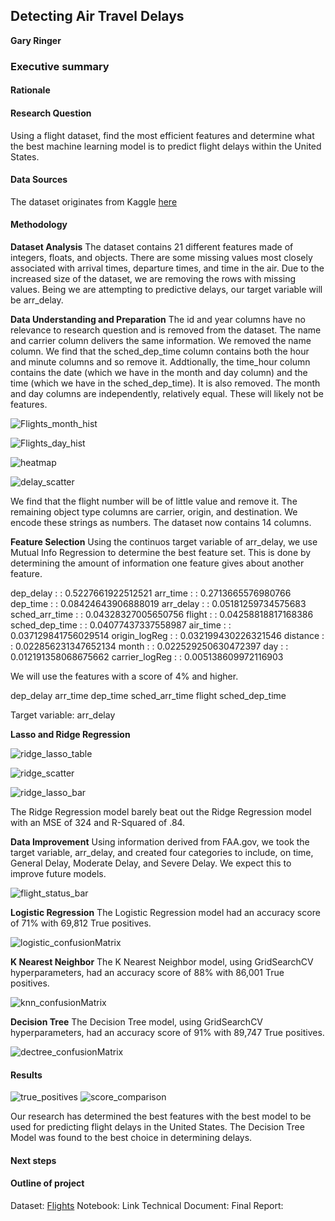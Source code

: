 ## Detecting Air Travel Delays

**Gary Ringer**

### Executive summary
<placeholder for final>

#### Rationale
<placeholder for final>
  
#### Research Question
Using a flight dataset, find the most efficient features and determine what the best machine learning model is to predict flight delays within the United States.

#### Data Sources
The dataset originates from Kaggle [here](https://www.kaggle.com/datasets/monareyhanii/flights/data)

<placeholder for final>

#### Methodology

**Dataset Analysis**
The dataset contains 21 different features made of integers, floats, and objects. There are some missing values most closely associated with arrival times, departure times, and time in the air. Due to the increased size of the dataset, we are removing the rows with missing values. Being we are attempting to predictive delays, our target variable will be arr_delay.

**Data Understanding and Preparation**
The id and year columns have no relevance to research question and is removed from the dataset.
The name and carrier column delivers the same information. We removed the name column.
We find that the sched_dep_time column contains both the hour and minute columns and so remove it. Addtionally, the time_hour column contains the date (which we have in the month and day column) and the time (which we have in the sched_dep_time). It is also removed.
The month and day columns are independently, relatively equal. These will likely not be features.

![Flights_month_hist](https://github.com/danielringer/Capstone_20/assets/61809794/cc017eb4-57c5-4348-b2e8-4ca484b2927a)

![Flights_day_hist](https://github.com/danielringer/Capstone_20/assets/61809794/1f00c09d-72c0-44a3-b691-86d63df400ee)

![heatmap](https://github.com/danielringer/Capstone_20/assets/61809794/096cf7f5-954a-44ec-b7dc-f8abb6839796)

![delay_scatter](https://github.com/danielringer/Capstone_20/assets/61809794/ee4af4ae-a82a-454a-b54f-98d3ffa757cc)

We find that the flight number will be of little value and remove it.
The remaining object type columns are carrier, origin, and destination. We encode these strings as numbers.
The dataset now contains 14 columns.

**Feature Selection**
Using the continuos target variable of arr_delay, we use Mutual Info Regression to determine the best feature set. This is done by determining the amount of information one feature gives about another feature.

dep_delay : : 0.5227661922512521
arr_time : : 0.2713665576980766
dep_time : : 0.08424643906888019
arr_delay : : 0.05181259734575683
sched_arr_time : : 0.04328327005650756
flight : : 0.04258818817168386
sched_dep_time : : 0.04077437337558987
air_time : : 0.037129841756029514
origin_logReg : : 0.032199430226321546
distance : : 0.022856231347652134
month : : 0.022529250630472397
day : : 0.012191358068675662
carrier_logReg : : 0.005138609972116903

We will use the features with a score of 4% and higher. 

dep_delay
arr_time
dep_time
sched_arr_time
flight
sched_dep_time

Target variable: arr_delay

**Lasso and Ridge Regression**

![ridge_lasso_table](https://github.com/danielringer/Capstone_20/assets/61809794/aea5936e-5a48-40dc-ae3c-1321f0a19521)

![ridge_scatter](https://github.com/danielringer/Capstone_20/assets/61809794/7804bcf0-281b-4813-9ef8-c1f5632e8de5)

![ridge_lasso_bar](https://github.com/danielringer/Capstone_20/assets/61809794/bce396ac-a3c7-42d7-961c-441a0e3796f8)

The Ridge Regression model barely beat out the Ridge Regression model with an MSE of 324 and R-Squared of .84.

**Data Improvement**
Using information derived from FAA.gov, we took the target variable, arr_delay, and created four categories to include, on time, General Delay, Moderate Delay, and Severe Delay.
We expect this to improve future models.

![flight_status_bar](https://github.com/danielringer/Capstone_20/assets/61809794/dff6aa21-4144-4473-8f0e-0c955aa94daa)

**Logistic Regression**
The Logistic Regression model had an accuracy score of 71% with 69,812 True positives.

![logistic_confusionMatrix](https://github.com/danielringer/Capstone_20/assets/61809794/de4e8655-2810-4cf9-b913-bebc81d49a57)

**K Nearest Neighbor**
The K Nearest Neighbor model, using GridSearchCV hyperparameters, had an accuracy score of 88% with 86,001 True positives.

![knn_confusionMatrix](https://github.com/danielringer/Capstone_20/assets/61809794/db4efa91-c0bd-4566-94ef-bd87fe8867ae)

**Decision Tree**
The Decision Tree model, using GridSearchCV hyperparameters, had an accuracy score of 91% with 89,747 True positives.

![dectree_confusionMatrix](https://github.com/danielringer/Capstone_20/assets/61809794/90903689-cc7f-404a-aaed-b95393d80058)

#### Results

![true_positives](https://github.com/danielringer/Capstone_20/assets/61809794/e41b2e75-30a5-4308-848f-423424435ad5)
![score_comparison](https://github.com/danielringer/Capstone_20/assets/61809794/f463e87b-bf61-4ac1-a117-fd9dfb0d5855)

Our research has determined the best features with the best model to be used for predicting flight delays in the United States. The Decision Tree Model was found to the best choice in determining delays.

#### Next steps
<placeholder for final>

#### Outline of project

Dataset: [Flights](https://www.kaggle.com/datasets/monareyhanii/flights/data)
Notebook: Link
Technical Document: 
Final Report: <placeholder for final>
